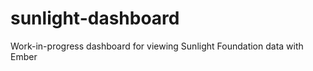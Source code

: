 sunlight-dashboard
==================

Work-in-progress dashboard for viewing Sunlight Foundation data with Ember

